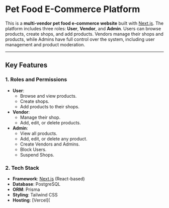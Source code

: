 # Pet Food E-Commerce Platform

This is a **multi-vendor pet food e-commerce website** built with [Next.js](https://nextjs.org). The platform includes three roles: **User**, **Vendor**, and **Admin**. Users can browse products, create shops, and add products. Vendors manage their shops and products, while Admins have full control over the system, including user management and product moderation.

---

## Key Features

### 1. **Roles and Permissions**

- **User**:
  - Browse and view products.
  - Create shops.
  - Add products to their shops.
- **Vendor**:
  - Manage their shop.
  - Add, edit, or delete products.
- **Admin**:
  - View all products.
  - Add, edit, or delete any product.
  - Create Vendors and Admins.
  - Block Users.
  - Suspend Shops.

### 2. **Tech Stack**

- **Framework**: [Next.js](https://nextjs.org) (React-based)
- **Database**: PostgreSQL
- **ORM**: Prisma
- **Styling**: Tailwind CSS
- **Hosting**: [Vercel](
